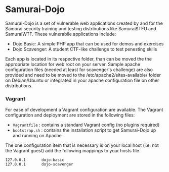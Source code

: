 Samurai-Dojo
============

Samurai-Dojo is a set of vulnerable web applications created by and for the Samurai security training and testing distributions like SamuraiSTFU and SamuraiWTF.  These vulnerabile applications include:

  - Dojo Basic:  A simple PHP app that can be used for demos and exercises
  - Dojo Scavenger:  A student CTF-like challenge to test penesting skills

Each app is located in its respective folder, than can be moved the the appropriate location for web root on your server.  Sample apache configuration files (needed at least for scavenger's challenge) are also provided and need to be moved to the /etc/apache2/sites-available/ folder on Debian/Ubuntu or integrated in your apache configuration file on other distributions.

### Vagrant
For ease of development a Vagrant configuration are available.  The Vagrant configuration and deployment are stored in the following files:
* `Vagrantfile` : contains a standard Vagrant config (no plugins required)
* `bootstrap.sh` : contains the installation script to get Samurai-Dojo up and running on Apache

The one configuration item that is necessary is on your local host (i.e. not the Vagrant guest) add the following mappings to your hosts file.

   ```
   127.0.0.1       dojo-basic
   127.0.0.1       dojo-scavenger
   ```
